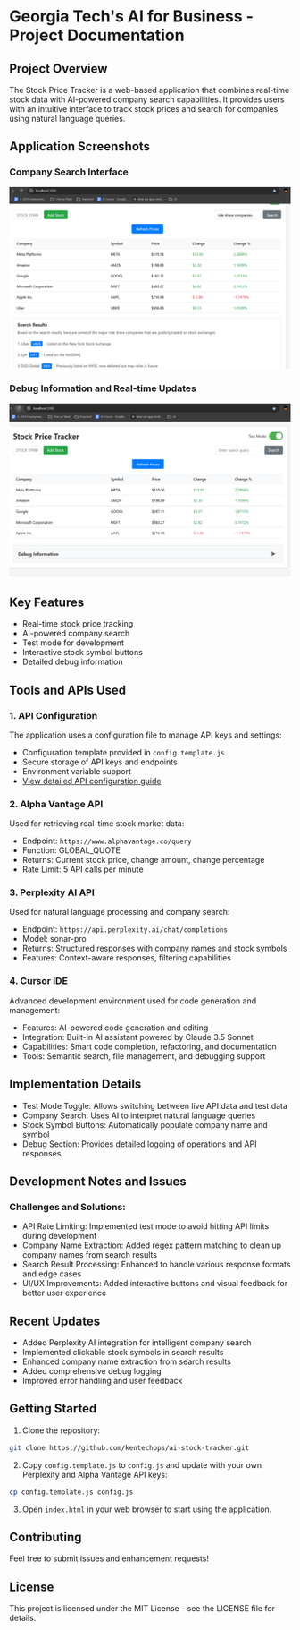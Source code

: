 # Georgia Tech's AI for Business - Project Documentation

## Project Overview
The Stock Price Tracker is a web-based application that combines real-time stock data with AI-powered company search capabilities. It provides users with an intuitive interface to track stock prices and search for companies using natural language queries.

## Application Screenshots

### Company Search Interface
![Company Search Interface](stock-tracker/images/Search.01.png)

### Debug Information and Real-time Updates
![Debug Information](stock-tracker/images/Debug.001.png)

## Key Features
- Real-time stock price tracking
- AI-powered company search
- Test mode for development
- Interactive stock symbol buttons
- Detailed debug information

## Tools and APIs Used

### 1. API Configuration
The application uses a configuration file to manage API keys and settings:
- Configuration template provided in `config.template.js`
- Secure storage of API keys and endpoints
- Environment variable support
- [View detailed API configuration guide](api-config-docs.html)

### 2. Alpha Vantage API
Used for retrieving real-time stock market data:
- Endpoint: `https://www.alphavantage.co/query`
- Function: GLOBAL_QUOTE
- Returns: Current stock price, change amount, change percentage
- Rate Limit: 5 API calls per minute

### 3. Perplexity AI API
Used for natural language processing and company search:
- Endpoint: `https://api.perplexity.ai/chat/completions`
- Model: sonar-pro
- Returns: Structured responses with company names and stock symbols
- Features: Context-aware responses, filtering capabilities

### 4. Cursor IDE
Advanced development environment used for code generation and management:
- Features: AI-powered code generation and editing
- Integration: Built-in AI assistant powered by Claude 3.5 Sonnet
- Capabilities: Smart code completion, refactoring, and documentation
- Tools: Semantic search, file management, and debugging support

## Implementation Details
- Test Mode Toggle: Allows switching between live API data and test data
- Company Search: Uses AI to interpret natural language queries
- Stock Symbol Buttons: Automatically populate company name and symbol
- Debug Section: Provides detailed logging of operations and API responses

## Development Notes and Issues

### Challenges and Solutions:
- API Rate Limiting: Implemented test mode to avoid hitting API limits during development
- Company Name Extraction: Added regex pattern matching to clean up company names from search results
- Search Result Processing: Enhanced to handle various response formats and edge cases
- UI/UX Improvements: Added interactive buttons and visual feedback for better user experience

## Recent Updates
- Added Perplexity AI integration for intelligent company search
- Implemented clickable stock symbols in search results
- Enhanced company name extraction from search results
- Added comprehensive debug logging
- Improved error handling and user feedback

## Getting Started

1. Clone the repository:
```bash
git clone https://github.com/kentechops/ai-stock-tracker.git
```

2. Copy `config.template.js` to `config.js` and update with your own Perplexity and Alpha Vantage API keys:
```bash
cp config.template.js config.js
```

3. Open `index.html` in your web browser to start using the application.

## Contributing
Feel free to submit issues and enhancement requests!

## License
This project is licensed under the MIT License - see the LICENSE file for details. 
